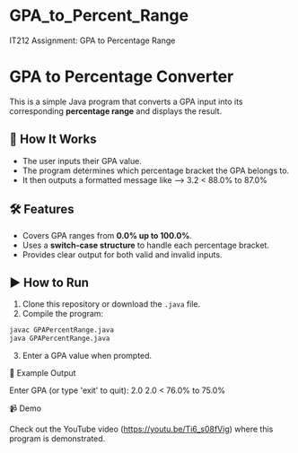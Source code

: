 # GPA_to_Percent_Range

 IT212 Assignment: GPA to Percentage Range

# GPA to Percentage Converter

This is a simple Java program that converts a GPA input into its corresponding **percentage range** and displays the result.

## 🚀 How It Works
- The user inputs their GPA value.
- The program determines which percentage bracket the GPA belongs to.
- It then outputs a formatted message like --> 3.2   < 88.0% to 87.0%

## 🛠 Features
- Covers GPA ranges from **0.0% up to 100.0%**.
- Uses a **switch-case structure** to handle each percentage bracket.
- Provides clear output for both valid and invalid inputs.

## ▶️ How to Run
1. Clone this repository or download the `.java` file.
2. Compile the program:
 ```bash
 javac GPAPercentRange.java
 java GPAPercentRange.java
 ```
3. Enter a GPA value when prompted.

📌 Example Output

Enter GPA (or type 'exit' to quit): 2.0
2.0   < 76.0% to 75.0%


📹 Demo

Check out the YouTube video (https://youtu.be/Ti6_s08fVig) where this program is demonstrated.
